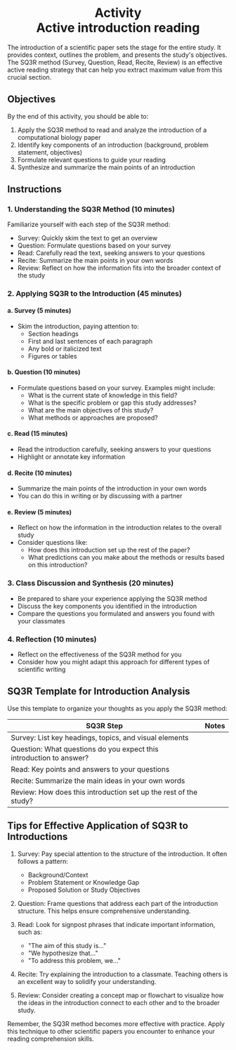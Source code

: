 <h1 align="center">
<b>Activity</b><br>
Active introduction reading
</h1>

The introduction of a scientific paper sets the stage for the entire study.
It provides context, outlines the problem, and presents the study's objectives.
The SQ3R method (Survey, Question, Read, Recite, Review) is an effective active reading strategy that can help you extract maximum value from this crucial section.

## Objectives

By the end of this activity, you should be able to:

1.  Apply the SQ3R method to read and analyze the introduction of a computational biology paper
2.  Identify key components of an introduction (background, problem statement, objectives)
3.  Formulate relevant questions to guide your reading
4.  Synthesize and summarize the main points of an introduction

## Instructions

### 1. Understanding the SQ3R Method (10 minutes)

Familiarize yourself with each step of the SQ3R method:

- Survey: Quickly skim the text to get an overview
- Question: Formulate questions based on your survey
- Read: Carefully read the text, seeking answers to your questions
- Recite: Summarize the main points in your own words
- Review: Reflect on how the information fits into the broader context of the study

### 2. Applying SQ3R to the Introduction (45 minutes)

#### a. Survey (5 minutes)

- Skim the introduction, paying attention to:
  - Section headings
  - First and last sentences of each paragraph
  - Any bold or italicized text
  - Figures or tables

#### b. Question (10 minutes)

-   Formulate questions based on your survey. Examples might include:
    -   What is the current state of knowledge in this field?
    -   What is the specific problem or gap this study addresses?
    -   What are the main objectives of this study?
    -   What methods or approaches are proposed?

#### c. Read (15 minutes)

- Read the introduction carefully, seeking answers to your questions
- Highlight or annotate key information

#### d. Recite (10 minutes)

- Summarize the main points of the introduction in your own words
- You can do this in writing or by discussing with a partner

#### e. Review (5 minutes)
- Reflect on how the information in the introduction relates to the overall study
- Consider questions like:
  - How does this introduction set up the rest of the paper?
  - What predictions can you make about the methods or results based on this introduction?

### 3. Class Discussion and Synthesis (20 minutes)
- Be prepared to share your experience applying the SQ3R method
- Discuss the key components you identified in the introduction
- Compare the questions you formulated and answers you found with your classmates

### 4. Reflection (10 minutes)
- Reflect on the effectiveness of the SQ3R method for you
- Consider how you might adapt this approach for different types of scientific writing

## SQ3R Template for Introduction Analysis

Use this template to organize your thoughts as you apply the SQ3R method:

| SQ3R Step | Notes |
|-----------|-------|
| Survey: List key headings, topics, and visual elements |  |
| Question: What questions do you expect this introduction to answer? |  |
| Read: Key points and answers to your questions |  |
| Recite: Summarize the main ideas in your own words |  |
| Review: How does this introduction set up the rest of the study? |  |

## Tips for Effective Application of SQ3R to Introductions

1. Survey: Pay special attention to the structure of the introduction. It often follows a pattern:
   - Background/Context
   - Problem Statement or Knowledge Gap
   - Proposed Solution or Study Objectives

2. Question: Frame questions that address each part of the introduction structure. This helps ensure comprehensive understanding.

3. Read: Look for signpost phrases that indicate important information, such as:
   - "The aim of this study is..."
   - "We hypothesize that..."
   - "To address this problem, we..."

4. Recite: Try explaining the introduction to a classmate. Teaching others is an excellent way to solidify your understanding.

5. Review: Consider creating a concept map or flowchart to visualize how the ideas in the introduction connect to each other and to the broader study.

Remember, the SQ3R method becomes more effective with practice. Apply this technique to other scientific papers you encounter to enhance your reading comprehension skills.
